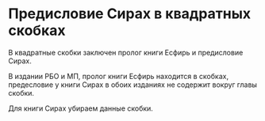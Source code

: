 # Предисловие Сирах в квадратных скобках

В квадратные скобки заключен пролог книги Есфирь и предисловие Сирах.

В издании РБО и МП, пролог книги Есфирь находится в скобках, предесловие у книги Сирах в обоих изданиях не содержит вокруг главы скобки.

Для книги Сирах убираем данные скобки.
